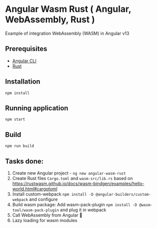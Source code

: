 # Angular Wasm Rust ( Angular, WebAssembly, Rust )
Example of integration WebAssembly (WASM) in Angular v13

## Prerequisites
- [Angular CLI](https://github.com/angular/angular-cli)
- [Rust](https://www.rust-lang.org/tools/install)

## Installation
`npm install`

## Running application
`npm start`

## Build
`npm run build`

## Tasks done:
1. Create new Angular project - `ng new angular-wasm-rust`
2. Create Rust files `Cargo.toml` and `wasm-src/lib.rs` based on https://rustwasm.github.io/docs/wasm-bindgen/examples/hello-world.html#cargotoml
3. Install custom-webpack `npm install -D @angular-builders/custom-webpack` and configure
4. Build wasm package: Add wasm-pack-plugin `npm install -D @wasm-tool/wasm-pack-plugin` and plug it in webpack
5. Call WebAssembly from Angular 🙂
6. Lazy loading for wasm modules
